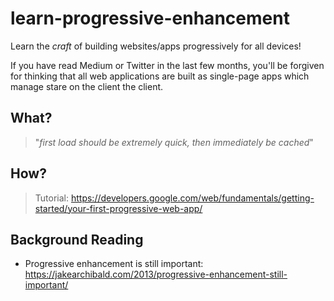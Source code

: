 # learn-progressive-enhancement

Learn the *craft* of building websites/apps progressively for all devices!

If you have read Medium or Twitter in the last few months,
you'll be forgiven for thinking that all web applications are built
as single-page apps which manage stare on the client the client.

## What?

> "*first load should be extremely quick, then immediately be cached*"

## How?

> Tutorial: https://developers.google.com/web/fundamentals/getting-started/your-first-progressive-web-app/



## Background Reading

+ Progressive enhancement is still important:
https://jakearchibald.com/2013/progressive-enhancement-still-important/
